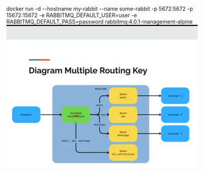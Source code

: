 docker run -d --hostname my-rabbit --name some-rabbit -p 5672:5672 -p 15672:15672 -e RABBITMQ_DEFAULT_USER=user -e RABBITMQ_DEFAULT_PASS=password rabbitmq:4.0.1-management-alpine
![alt text](image.png)